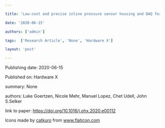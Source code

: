 ---
title: 'Low-cost and precise inline pressure sensor housing and DAQ for use in laboratory experiments'
date: '2020-06-15'
authors: ['admin']
tags:  ['Research Article', 'None', 'Hardware X']
layout: 'post'
---
Publishing date: 2020-06-15

Published on: Hardware X

summary: None

authors: Luke Goertzen, Nicole Mehr, Manuel Lopez, Chet Udell, John S.Selker

link to paper: https://doi.org/10.1016/j.ohx.2020.e00112

Icons made by <a href="https://www.flaticon.com/free-icon/bookshelves_3576884" title="catkuro">catkuro</a> from <a href="https://www.flaticon.com/" title="Flaticon"> www.flaticon.com</a>